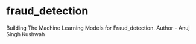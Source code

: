 # fraud_detection
Building The Machine Learning Models for Fraud_detection.
Author - Anuj Singh Kushwah
